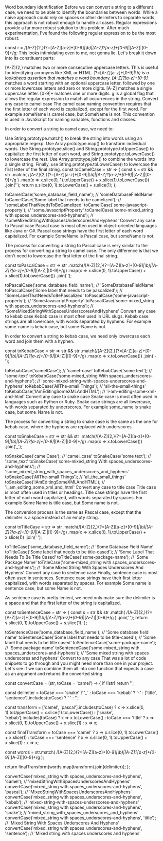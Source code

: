 Word boundary identification
Before we can convert a string to a different case, we need to be able to identify the boundaries between words. While a naive approach could rely on spaces or other delimiters to separate words, this approach is not robust enough to handle all cases. Regular expressions provide a far more robust solution to this problem. After much experimentation, I've found the following regular expression to be the most robust:

const r = /[A-Z]{2,}(?=[A-Z][a-z]+[0-9]*|\b)|[A-Z]?[a-z]+[0-9]*|[A-Z]|[0-9]+/g;
This looks intimidating even to me, not gonna lie. Let's break it down into its constituent parts:

[A-Z]{2,} matches two or more consecutive uppercase letters. This is useful for identifying acronyms like XML or HTML.
(?=[A-Z][a-z]+[0-9]*|\b) is a lookahead assertion that matches a word boundary.
[A-Z]?[a-z]+[0-9]* matches a word starting with an optional uppercase letter, followed by one or more lowercase letters and zero or more digits.
[A-Z] matches a single uppercase letter.
[0-9]+ matches one or more digits.
g is a global flag that allows the regular expression to match all occurrences in the string.
Convert any case to camel case
The camel case naming convention requires that the first letter of each word is capitalized, except for the first word. For example someName is camel case, but SomeName is not. This convention is used in JavaScript for naming variables, functions and classes.

In order to convert a string to camel case, we need to:

Use String.prototype.match() to break the string into words using an appropriate regexp.
Use Array.prototype.map() to transform individual words. Use String.prototype.slice() and String.prototype.toUpperCase() to capitalize the first letter of each word, and String.prototype.toLowerCase() to lowercase the rest.
Use Array.prototype.join() to combine the words into a single string.
Finally, use String.prototype.toLowerCase() to lowercase the first letter of the final string.
const toCamelCase = str => {
  const s =
    str &&
    str
      .match(
        /[A-Z]{2,}(?=[A-Z][a-z]+[0-9]*|\b)|[A-Z]?[a-z]+[0-9]*|[A-Z]|[0-9]+/g
      )
      .map(x => x.slice(0, 1).toUpperCase() + x.slice(1).toLowerCase())
      .join('');
  return s.slice(0, 1).toLowerCase() + s.slice(1);
};

toCamelCase('some_database_field_name'); // 'someDatabaseFieldName'
toCamelCase('Some label that needs to be camelized');
// 'someLabelThatNeedsToBeCamelized'
toCamelCase('some-javascript-property'); // 'someJavascriptProperty'
toCamelCase('some-mixed_string with spaces_underscores-and-hyphens');
// 'someMixedStringWithSpacesUnderscoresAndHyphens'
Convert any case to Pascal case
Pascal case is most often used in object-oriented languages like Java or C#. Pascal case strings have the first letter of each word capitalized. For example SomeName is Pascal case, but someName is not.

The process for converting a string to Pascal case is very similar to the process for converting a string to camel case. The only difference is that we don't need to lowercase the first letter of the final string.

const toPascalCase = str =>
  str
    .match(/[A-Z]{2,}(?=[A-Z][a-z]+[0-9]*|\b)|[A-Z]?[a-z]+[0-9]*|[A-Z]|[0-9]+/g)
    .map(x => x.slice(0, 1).toUpperCase() + x.slice(1).toLowerCase())
    .join('');

toPascalCase('some_database_field_name'); // 'SomeDatabaseFieldName'
toPascalCase('Some label that needs to be pascalized');
// 'SomeLabelThatNeedsToBePascalized'
toPascalCase('some-javascript-property'); // 'SomeJavascriptProperty'
toPascalCase('some-mixed_string with spaces_underscores-and-hyphens');
// 'SomeMixedStringWithSpacesUnderscoresAndHyphens'
Convert any case to kebab case
Kebab case is most often used in URL slugs. Kebab case strings are all lowercase, with words separated by hyphens. For example some-name is kebab case, but some-Name is not.

In order to convert a string to kebab case, we need only lowercase each word and join them with a hyphen.

const toKebabCase = str =>
  str &&
  str
    .match(/[A-Z]{2,}(?=[A-Z][a-z]+[0-9]*|\b)|[A-Z]?[a-z]+[0-9]*|[A-Z]|[0-9]+/g)
    .map(x => x.toLowerCase())
    .join('-');

toKebabCase('camelCase'); // 'camel-case'
toKebabCase('some text'); // 'some-text'
toKebabCase('some-mixed_string With spaces_underscores-and-hyphens');
// 'some-mixed-string-with-spaces-underscores-and-hyphens'
toKebabCase('AllThe-small Things'); // 'all-the-small-things'
toKebabCase('IAmEditingSomeXMLAndHTML');
// 'i-am-editing-some-xml-and-html'
Convert any case to snake case
Snake case is most often used in languages such as Python or Ruby. Snake case strings are all lowercase, with words separated by underscores. For example some_name is snake case, but some_Name is not.

The process for converting a string to snake case is the same as the one for kebab case, where the hyphens are replaced with underscores.

const toSnakeCase = str =>
  str &&
  str
    .match(/[A-Z]{2,}(?=[A-Z][a-z]+[0-9]*|\b)|[A-Z]?[a-z]+[0-9]*|[A-Z]|[0-9]+/g)
    .map(x => x.toLowerCase())
    .join('_');

toSnakeCase('camelCase'); // 'camel_case'
toSnakeCase('some text'); // 'some_text'
toSnakeCase('some-mixed_string With spaces_underscores-and-hyphens');
// 'some_mixed_string_with_spaces_underscores_and_hyphens'
toSnakeCase('AllThe-small Things'); // 'all_the_small_things'
toSnakeCase('IAmEditingSomeXMLAndHTML');
// 'i_am_editing_some_xml_and_html'
Convert any case to title case
Title case is most often used in titles or headings. Title case strings have the first letter of each word capitalized, with words separated by spaces. For example Some Name is title case, but Some name is not.

The conversion process is the same as Pascal case, except that the delimiter is a space instead of an empty string.

const toTitleCase = str =>
  str
    .match(/[A-Z]{2,}(?=[A-Z][a-z]+[0-9]*|\b)|[A-Z]?[a-z]+[0-9]*|[A-Z]|[0-9]+/g)
    .map(x => x.slice(0, 1).toUpperCase() + x.slice(1))
    .join(' ');

toTitleCase('some_database_field_name'); // 'Some Database Field Name'
toTitleCase('Some label that needs to be title-cased');
// 'Some Label That Needs To Be Title Cased'
toTitleCase('some-package-name'); // 'Some Package Name'
toTitleCase('some-mixed_string with spaces_underscores-and-hyphens');
// 'Some Mixed String With Spaces Underscores And Hyphens'
Convert any case to sentence case
Finally, sentence case is most often used in sentences. Sentence case strings have their first letter capitalized, with words separated by spaces. For example Some name is sentence case, but some Name is not.

As sentence case is pretty lenient, we need only make sure the delimiter is a space and that the first letter of the string is capitalized.

const toSentenceCase = str => {
  const s =
    str &&
    str
      .match(
        /[A-Z]{2,}(?=[A-Z][a-z]+[0-9]*|\b)|[A-Z]?[a-z]+[0-9]*|[A-Z]|[0-9]+/g
      )
      .join(' ');
  return s.slice(0, 1).toUpperCase() + s.slice(1);
};

toSentenceCase('some_database_field_name'); // 'Some database field name'
toSentenceCase('Some label that needs to be title-cased');
// 'Some label that needs to be title cased'
toSentenceCase('some-package-name'); // 'Some package name'
toSentenceCase('some-mixed_string with spaces_underscores-and-hyphens');
// 'Some mixed string with spaces underscores and hyphens'
Convert to any case
That was a lot of code snippets to go through and you might need more than one in your project. Let's see if we can combine them all into one function that expects a case as an argument and returns the converted string.

const convertCase = (str, toCase = 'camel') => {
  if (!str) return '';

  const delimiter =
    toCase === 'snake'
      ? '_'
      : toCase === 'kebab'
        ? '-'
        : ['title', 'sentence'].includes(toCase)
          ? ' '
          : '';

  const transform = ['camel', 'pascal'].includes(toCase)
    ? x => x.slice(0, 1).toUpperCase() + x.slice(1).toLowerCase()
    : ['snake', 'kebab'].includes(toCase)
      ? x => x.toLowerCase()
      : toCase === 'title'
        ? x => x.slice(0, 1).toUpperCase() + x.slice(1)
        : x => x;

  const finalTransform =
    toCase === 'camel'
      ? x => x.slice(0, 1).toLowerCase() + x.slice(1)
      : toCase === 'sentence'
        ? x => x.slice(0, 1).toUpperCase() + x.slice(1)
        : x => x;

  const words = str.match(
    /[A-Z]{2,}(?=[A-Z][a-z]+[0-9]*|\b)|[A-Z]?[a-z]+[0-9]*|[A-Z]|[0-9]+/g
  );

  return finalTransform(words.map(transform).join(delimiter));
};

convertCase('mixed_string with spaces_underscores-and-hyphens', 'camel');
// 'mixedStringWithSpacesUnderscoresAndHyphens'
convertCase('mixed_string with spaces_underscores-and-hyphens', 'pascal');
// 'MixedStringWithSpacesUnderscoresAndHyphens'
convertCase('mixed_string with spaces_underscores-and-hyphens', 'kebab');
// 'mixed-string-with-spaces-underscores-and-hyphens'
convertCase('mixed_string with spaces_underscores-and-hyphens', 'snake');
// 'mixed_string_with_spaces_underscores_and_hyphens'
convertCase('mixed_string with spaces_underscores-and-hyphens', 'title');
// 'Mixed String With Spaces Underscores And Hyphens'
convertCase('mixed_string with spaces_underscores-and-hyphens', 'sentence');
// 'Mixed string with spaces underscores and hyphens'